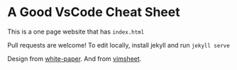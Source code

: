 # A Good VsCode Cheat Sheet

This is a one page website that has `index.html`

Pull requests are welcome! To edit locally, install jekyll and run `jekyll serve`

Design from [white-paper](https://github.com/vinitkumar/white-paper).
And from [vimsheet](http://vimsheet.com/).
